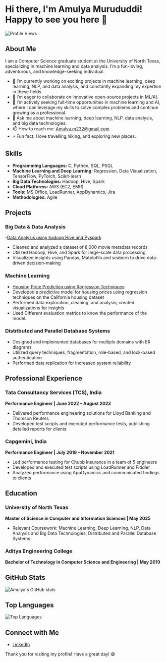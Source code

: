 
# Hi there, I'm Amulya Murududdi! Happy to see you here 👋

![Profile Views](https://komarev.com/ghpvc/?username=AmulyaMurududdi&color=blue)

## About Me

I am a Computer Science graduate student at the University of North Texas, specializing in machine learning and data analysis. I’m a fun-loving, adventurous, and knowledge-seeking individual.

- 🔭 I’m currently working on exciting projects in machine learning, deep learning, NLP, and data analysis, and constantly expanding my expertise in these fields.
- 👯 I’m eager to collaborate on innovative open-source projects in ML/AI.
- 🤔 I’m actively seeking full-time opportunities in machine learning and AI, where I can leverage my skills to solve complex problems and continue growing as a professional.
- 💬 Ask me about machine learning, deep learning, NLP, data analysis, and big data technologies.
- 📫 How to reach me: [Amulya.m232@gmail.com](Amulya.m232@gmail.com)
- ⚡ Fun fact: I love travelling,hiking, and exploring new places.

## Skills

- **Programming Languages:** C, Python, SQL, PSQL
- **Machine Learning and Deep Learning:** Regression, Data Visualization, TensorFlow, PyTorch, Scikit-learn
- **Big Data Technologies:** Hadoop, Hive, Spark
- **Cloud Platforms:** AWS (EC2, EMR)
- **Tools:** MS Office, LoadRunner, AppDynamics, Jira
- **Methodologies:** Agile

## Projects

### Big Data & Data Analysis
-[Data Analysis using hadoop Hive and Pyspark](https://github.com/AmulyaMurududdi/Data-Analysis-on-Movies-dataset-using-Hadoop-Hive-and-Spark-)
- Cleaned and analyzed a dataset of 8,000 movie metadata records
- Utilized Hadoop, Hive, and Spark for large-scale data processing
- Visualized insights using Pandas, Matplotlib and seaborn to drive data-driven decision-making

### Machine Learning 
- [Housing Price Prediction using Regression Techniques](https://github.com/AmulyaMurududdi/Housing-Price-Prediction-using-Regression-Techniques)
- Developed a predictive model for housing prices using regression techniques on the California housing dataset
- Performed data exploration, cleaning, and analysis; created visualizations for insights
- Used Different evaluation metrics to know the performance of the model.  

### Distributed and Parallel Database Systems
- Designed and implemented databases for multiple domains with ER diagrams
- Utilized query techniques, fragmentation, role-based, and lock-based authentication
- Performed data replication for increased system reliability

## Professional Experience

### Tata Consultancy Services (TCS), India
**Performance Engineer | June 2022 – August 2023**
- Delivered performance engineering solutions for Lloyd Banking and Thomson Reuters
- Developed test scripts and executed performance tests, publishing detailed reports for clients

### Capgemini, India
**Performance Engineer | July 2019 – November 2021**
- Led performance testing for Chubb Insurance in a team of 5 engineers
- Developed and executed test scripts using LoadRunner and Fiddler
- Analyzed performance using AppDynamics and communicated findings to clients

## Education

### University of North Texas
**Master of Science in Computer and Information Sciences | May 2025**
- Relevant Coursework: Machine Learning, Deep Learning, NLP, Data Analysis and Big Data Technologies, Distributed and Parallel Database Systems

### Aditya Engineering College
**Bachelor of Technology in Computer Science and Engineering | May 2019**

## GitHub Stats

![Amulya's GitHub stats](https://github-readme-stats.vercel.app/api?username=AmulyaMurududdi&show_icons=true&theme=radical)

## Top Languages

![Top Languages](https://github-readme-stats.vercel.app/api/top-langs/?username=AmulyaMurududdi&layout=compact&theme=radical)

## Connect with Me

- [LinkedIn](https://www.linkedin.com/in/amulya-m-68a074149/)

Thank you for visiting my profile! Have a great day! 😄
